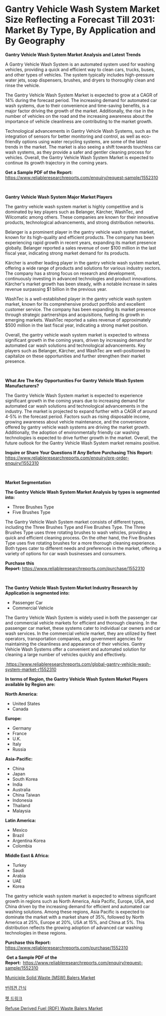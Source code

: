 <p><h1>Gantry Vehicle Wash System Market Size Reflecting a Forecast Till 2031: Market By Type, By Application and By Geography</h1></p><p><strong>Gantry Vehicle Wash System Market Analysis and Latest Trends</strong></p>
<p><p>A Gantry Vehicle Wash System is an automated system used for washing vehicles, providing a quick and efficient way to clean cars, trucks, buses, and other types of vehicles. The system typically includes high-pressure water jets, soap dispensers, brushes, and dryers to thoroughly clean and rinse the vehicle.</p><p>The Gantry Vehicle Wash System Market is expected to grow at a CAGR of 14% during the forecast period. The increasing demand for automated car wash systems, due to their convenience and time-saving benefits, is a major factor driving the growth of the market. Additionally, the rise in the number of vehicles on the road and the increasing awareness about the importance of vehicle cleanliness are contributing to the market growth.</p><p>Technological advancements in Gantry Vehicle Wash Systems, such as the integration of sensors for better monitoring and control, as well as eco-friendly options using water recycling systems, are some of the latest trends in the market. The market is also seeing a shift towards touchless car wash systems, as they provide a safer and gentler cleaning process for vehicles. Overall, the Gantry Vehicle Wash System Market is expected to continue its growth trajectory in the coming years.</p></p>
<p><strong>Get a Sample PDF of the Report:&nbsp;</strong> <a href="https://www.reliableresearchreports.com/enquiry/request-sample/1552310">https://www.reliableresearchreports.com/enquiry/request-sample/1552310</a></p>
<p>&nbsp;</p>
<p><strong>Gantry Vehicle Wash System Major Market Players</strong></p>
<p><p>The gantry vehicle wash system market is highly competitive and is dominated by key players such as Belanger, Kärcher, WashTec, and Wilcomatic among others. These companies are known for their innovative products, technological advancements, and strong distribution networks.</p><p>Belanger is a prominent player in the gantry vehicle wash system market, known for its high-quality and efficient products. The company has been experiencing rapid growth in recent years, expanding its market presence globally. Belanger reported a sales revenue of over $100 million in the last fiscal year, indicating strong market demand for its products.</p><p>Kärcher is another leading player in the gantry vehicle wash system market, offering a wide range of products and solutions for various industry sectors. The company has a strong focus on research and development, continuously investing in advanced technologies and product innovations. Kärcher's market growth has been steady, with a notable increase in sales revenue surpassing $1 billion in the previous year.</p><p>WashTec is a well-established player in the gantry vehicle wash system market, known for its comprehensive product portfolio and excellent customer service. The company has been expanding its market presence through strategic partnerships and acquisitions, fueling its growth in emerging markets. WashTec reported a sales revenue of approximately $500 million in the last fiscal year, indicating a strong market position.</p><p>Overall, the gantry vehicle wash system market is expected to witness significant growth in the coming years, driven by increasing demand for automated car wash solutions and technological advancements. Key players such as Belanger, Kärcher, and WashTec are well-positioned to capitalize on these opportunities and further strengthen their market presence.</p></p>
<p>&nbsp;</p>
<p><strong>What Are The Key Opportunities For Gantry Vehicle Wash System Manufacturers?</strong></p>
<p><p>The Gantry Vehicle Wash System market is expected to experience significant growth in the coming years due to increasing demand for automated car wash solutions and technological advancements in the industry. The market is projected to expand further with a CAGR of around 4-5% in the forecast period. Factors such as rising disposable income, growing awareness about vehicle maintenance, and the convenience offered by gantry vehicle wash systems are driving the market growth. Additionally, the adoption of environmentally friendly car washing technologies is expected to drive further growth in the market. Overall, the future outlook for the Gantry Vehicle Wash System market remains positive.</p></p>
<p><strong>Inquire or Share Your Questions If Any Before Purchasing This Report:</strong> <a href="https://www.reliableresearchreports.com/enquiry/pre-order-enquiry/1552310">https://www.reliableresearchreports.com/enquiry/pre-order-enquiry/1552310</a></p>
<p>&nbsp;</p>
<p><strong>Market Segmentation</strong></p>
<p><strong>The Gantry Vehicle Wash System Market Analysis by types is segmented into:</strong></p>
<p><ul><li>Three Brushes Type</li><li>Five Brushes Type</li></ul></p>
<p><p>The Gantry Vehicle Wash System market consists of different types, including the Three Brushes Type and Five Brushes Type. The Three Brushes Type uses three rotating brushes to wash vehicles, providing a quick and efficient cleaning process. On the other hand, the Five Brushes Type uses five rotating brushes for a more thorough cleaning experience. Both types cater to different needs and preferences in the market, offering a variety of options for car wash businesses and consumers.</p></p>
<p><strong>Purchase this Report:&nbsp;</strong><a href="https://www.reliableresearchreports.com/purchase/1552310">https://www.reliableresearchreports.com/purchase/1552310</a></p>
<p>&nbsp;</p>
<p><strong>The Gantry Vehicle Wash System Market Industry Research by Application is segmented into:</strong></p>
<p><ul><li>Passenger Car</li><li>Commercial Vehicle</li></ul></p>
<p><p>The Gantry Vehicle Wash System is widely used in both the passenger car and commercial vehicle markets for efficient and thorough cleaning. In the passenger car market, these systems cater to individual car owners and car wash services. In the commercial vehicle market, they are utilized by fleet operators, transportation companies, and government agencies for maintaining the cleanliness and appearance of their vehicles. Gantry Vehicle Wash Systems offer a convenient and automated solution for cleaning a large number of vehicles quickly and effectively.</p></p>
<p><a href="https://www.reliableresearchreports.com/global-gantry-vehicle-wash-system-market-r1552310">&nbsp;https://www.reliableresearchreports.com/global-gantry-vehicle-wash-system-market-r1552310</a></p>
<p><strong>In terms of Region, the Gantry Vehicle Wash System Market Players available by Region are:</strong></p>
<p>
    <p> <strong> North America: </strong>
        <ul>
            <li>United States</li>
            <li>Canada</li>
        </ul>
        </p> 
    <p> <strong> Europe: </strong>
        <ul>
            <li>Germany</li>
            <li>France</li>
            <li>U.K.</li>
            <li>Italy</li>
            <li>Russia</li>
        </ul>
        </p> 
    <p> <strong> Asia-Pacific: </strong>
        <ul>
            <li>China</li>
            <li>Japan</li>
            <li>South Korea</li>
            <li>India</li>
            <li>Australia</li>
            <li>China Taiwan</li>
            <li>Indonesia</li>
            <li>Thailand</li>
            <li>Malaysia</li>
        </ul>
        </p> 
    <p> <strong> Latin America: </strong>
        <ul>
            <li>Mexico</li>
            <li>Brazil</li>
            <li>Argentina Korea</li>
            <li>Colombia</li>
        </ul>
        </p> 
    <p> <strong> Middle East & Africa: </strong>
        <ul>
            <li>Turkey</li>
            <li>Saudi</li>
            <li>Arabia</li>
            <li>UAE</li>
            <li>Korea</li>
        </ul>
    </p>
    </p>
<p><p>The gantry vehicle wash system market is expected to witness significant growth in regions such as North America, Asia Pacific, Europe, USA, and China driven by the increasing demand for efficient and automated car washing solutions. Among these regions, Asia Pacific is expected to dominate the market with a market share of 35%, followed by North America at 25%, Europe at 20%, USA at 15%, and China at 5%. This distribution reflects the growing adoption of advanced car washing technologies in these regions.</p></p>
<p><strong>Purchase this Report: </strong><a href="https://www.reliableresearchreports.com/purchase/1552310">https://www.reliableresearchreports.com/purchase/1552310</a></p>
<p>&nbsp;<strong>Get a Sample PDF of the Report:&nbsp;&nbsp;</strong><a href="https://www.reliableresearchreports.com/enquiry/request-sample/1552310">https://www.reliableresearchreports.com/enquiry/request-sample/1552310</a></p>
<p><strong></strong></p>
<p><p><a href="https://github.com/guneycigdem35/Market-Research-Report-List-3/blob/main/municiple-solid-waste-msw-balers-market.md">Municiple Solid Waste (MSW) Balers Market</a></p><p><a href="https://github.com/anton65482023/Market-Research-Report-List-1/blob/main/368599436110.md">반려견 간식</a></p><p><a href="https://github.com/Hubertstyenger6685/Market-Research-Report-List-1/blob/main/590113136109.md">펫 드링크</a></p><p><a href="https://github.com/biheemgalvinlouises6hokrh3h/Market-Research-Report-List-2/blob/main/refuse-derived-fuel-rdf-waste-balers-market.md">Refuse Derived Fuel (RDF) Waste Balers Market</a></p></p>
